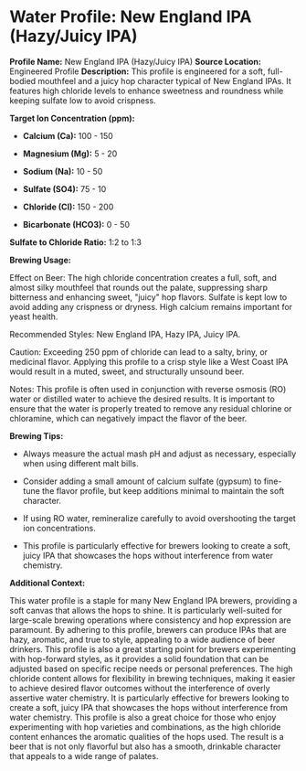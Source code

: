 # Water Profile: New England IPA (Hazy/Juicy IPA)

**Profile Name:** New England IPA (Hazy/Juicy IPA)
**Source Location:** Engineered Profile
**Description:** This profile is engineered for a soft, full-bodied mouthfeel and a juicy hop character typical of New England IPAs. It features high chloride levels to enhance sweetness and roundness while keeping sulfate low to avoid crispness.

**Target Ion Concentration (ppm):**

* **Calcium (Ca):** 100 - 150

* **Magnesium (Mg):** 5 - 20

* **Sodium (Na):** 10 - 50

* **Sulfate (SO4):** 75 - 10

* **Chloride (Cl):** 150 - 200

* **Bicarbonate (HCO3):** 0 - 50

**Sulfate to Chloride Ratio:** 1:2 to 1:3

**Brewing Usage:**

Effect on Beer: The high chloride concentration creates a full, soft, and almost silky mouthfeel that rounds out the palate, suppressing sharp bitterness and enhancing sweet, "juicy" hop flavors. Sulfate is kept low to avoid adding any crispness or dryness. High calcium remains important for yeast health.

Recommended Styles: New England IPA, Hazy IPA, Juicy IPA.

Caution: Exceeding 250 ppm of chloride can lead to a salty, briny, or medicinal flavor. Applying this profile to a crisp style like a West Coast IPA would result in a muted, sweet, and structurally unsound beer.

Notes: This profile is often used in conjunction with reverse osmosis (RO) water or distilled water to achieve the desired results. It is important to ensure that the water is properly treated to remove any residual chlorine or chloramine, which can negatively impact the flavor of the beer.

**Brewing Tips:**

* Always measure the actual mash pH and adjust as necessary, especially when using different malt bills.

* Consider adding a small amount of calcium sulfate (gypsum) to fine-tune the flavor profile, but keep additions minimal to maintain the soft character.

* If using RO water, remineralize carefully to avoid overshooting the target ion concentrations.

* This profile is particularly effective for brewers looking to create a soft, juicy IPA that showcases the hops without interference from water chemistry.

**Additional Context:**

This water profile is a staple for many New England IPA brewers, providing a soft canvas that allows the hops to shine. It is particularly well-suited for large-scale brewing operations where consistency and hop expression are paramount. By adhering to this profile, brewers can produce IPAs that are hazy, aromatic, and true to style, appealing to a wide audience of beer drinkers.
This profile is also a great starting point for brewers experimenting with hop-forward styles, as it provides a solid foundation that can be adjusted based on specific recipe needs or personal preferences. The high chloride content allows for flexibility in brewing techniques, making it easier to achieve desired flavor outcomes without the interference of overly assertive water chemistry. It is particularly effective for brewers looking to create a soft, juicy IPA that showcases the hops without interference from water chemistry.
This profile is also a great choice for those who enjoy experimenting with hop varieties and combinations, as the high chloride content enhances the aromatic qualities of the hops used. The result is a beer that is not only flavorful but also has a smooth, drinkable character that appeals to a wide range of palates.
